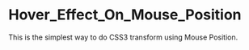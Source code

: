 # Hover_Effect_On_Mouse_Position
This is the simplest way to do CSS3 transform using Mouse Position.
